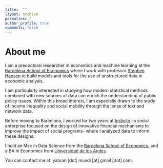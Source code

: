 ```yaml
---
title:  ""
layout: archive
permalink: /
author_profile: true
comments: false
---
```

# About me

I am a predoctoral researcher in economics and machine learning at the [Barcelona School of Economics](https://datascience.bse.eu/team/yabra-muvdi/) where I work with  professor [Stephen Hansen](https://sekhansen.github.io/) to build models and tools for the use of unstructured data in economic analysis.

I am particularly interested in studying how modern statistical methods combined with new sources of data can enrich the understanding of public policy issues. Within this broad interest, I am especially drawn to the study of income inequality and social mobility through the lense of text and network data.

Before moving to Barcelona, I worked for two years at [Instiglio](https://www.instiglio.org/) -a social enterprise focused on the design of innovative financial mechanisms to improve the impact of social programs- where I analyzed data to inform these designs.

I hold an Msc in Data Science from the [Barcelona School of Economics](https://bse.eu/), and a BA in Economics from [Universidad de los Andes](https://economia.uniandes.edu.co/).

You can contact me at: yabran [dot] muvdi [at] gmail [dot] com.
